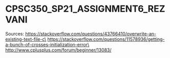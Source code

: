 # CPSC350_SP21_ASSIGNMENT6_REZVANI

Sources: https://stackoverflow.com/questions/43766410/overwrite-an-existing-text-file-c\
         https://stackoverflow.com/questions/11578936/getting-a-bunch-of-crosses-initialization-error\
         http://www.cplusplus.com/forum/beginner/13083/
